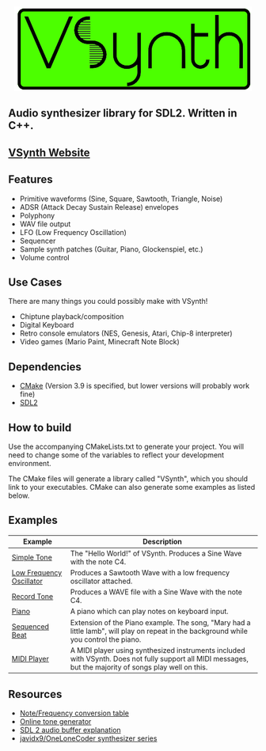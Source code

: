<center>
<img src="branding/LogoLarge.png"/>
</center>

<h2>
    Audio synthesizer library for SDL2. Written in C++.
</h2>

<h2>
    <a href="https://airloaf.github.io/VSynth">VSynth Website</a>
</h2>

## Features

- Primitive waveforms (Sine, Square, Sawtooth, Triangle, Noise)
- ADSR (Attack Decay Sustain Release) envelopes
- Polyphony
- WAV file output
- LFO (Low Frequency Oscillation)
- Sequencer
- Sample synth patches (Guitar, Piano, Glockenspiel, etc.)
- Volume control

## Use Cases

There are many things you could possibly make with VSynth!

- Chiptune playback/composition
- Digital Keyboard
- Retro console emulators (NES, Genesis, Atari, Chip-8 interpreter) 
- Video games (Mario Paint, Minecraft Note Block)

## Dependencies

- [CMake](https://cmake.org/) (Version 3.9 is specified, but lower versions will probably work fine)
- [SDL2](https://www.libsdl.org/)

## How to build

Use the accompanying CMakeLists.txt to generate your project. You will need to change some of the variables to reflect your development environment.

The CMake files will generate a library called "VSynth", which you should link to your executables. CMake can also generate some examples as listed below.

## Examples

|Example|Description|
| --- | --- |
| [Simple Tone](https://github.com/airloaf/VSynth/tree/master/examples/SimpleTone) | The "Hello World!" of VSynth. Produces a Sine Wave with the note C4. |
| [Low Frequency Oscillator](https://github.com/airloaf/VSynth/tree/master/examples/LowFrequencyOscillator) | Produces a Sawtooth Wave with a low frequency oscillator attached. |
| [Record Tone](https://github.com/airloaf/VSynth/tree/master/examples/RecordTone) | Produces a WAVE file with a Sine Wave with the note C4. |
| [Piano](https://github.com/airloaf/VSynth/tree/master/examples/piano) | A piano which can play notes on keyboard input. |
| [Sequenced Beat](https://github.com/airloaf/VSynth/tree/master/examples/sequenced_beat) | Extension of the Piano example. The song, "Mary had a little lamb", will play on repeat in the background while you control the  piano. |
| [MIDI Player](https://github.com/airloaf/VSynth/tree/master/examples/MIDI) | A MIDI player using synthesized instruments included with VSynth. Does not fully support all MIDI messages, but the majority of songs play well on this. |

## Resources

- [Note/Frequency conversion table](https://pages.mtu.edu/~suits/notefreqs.html)
- [Online tone generator](https://www.szynalski.com/tone-generator/)
- [SDL 2 audio buffer explanation](https://ericscrivner.me/2017/10/getting-circular-sdl-audio/)
- [javidx9/OneLoneCoder synthesizer series](https://youtu.be/tgamhuQnOkM)
